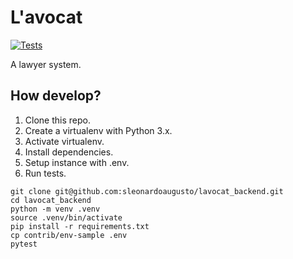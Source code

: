 # L'avocat

[![Tests](https://github.com/sleonardoaugusto/lavocat_backend/actions/workflows/ci-cd.yaml/badge.svg?branch=master)](https://github.com/sleonardoaugusto/lavocat_backend/actions/workflows/ci-cd.yaml)

A lawyer system.

## How develop?

1. Clone this repo.
2. Create a virtualenv with Python 3.x.
3. Activate virtualenv.
4. Install dependencies.
5. Setup instance with .env.
6. Run tests.

```console
git clone git@github.com:sleonardoaugusto/lavocat_backend.git
cd lavocat_backend
python -m venv .venv
source .venv/bin/activate
pip install -r requirements.txt
cp contrib/env-sample .env
pytest
```